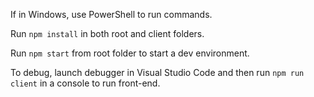 If in Windows, use PowerShell to run commands.

Run `npm install` in both root and client folders.

Run `npm start` from root folder to start a dev environment.

To debug, launch debugger in Visual Studio Code and then run `npm run client` in a console to run front-end.